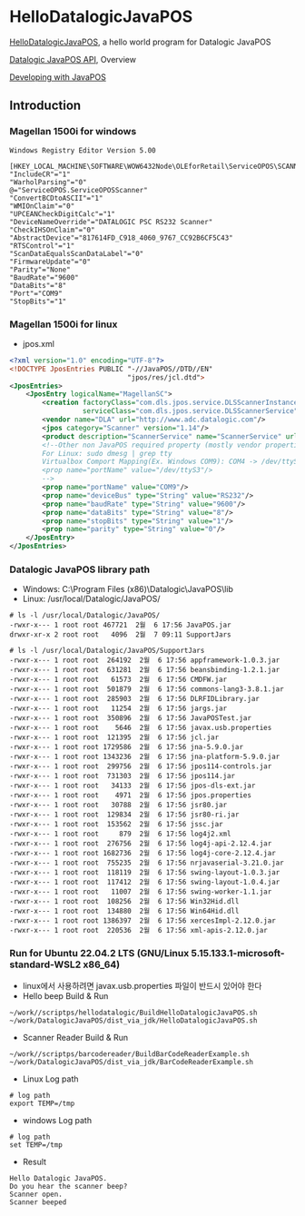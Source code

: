 # HelloDatalogicJavaPOS

[HelloDatalogicJavaPOS](https://datalogic.github.io/javapos/develop/hellodatalogicjavapos), a hello world program for Datalogic JavaPOS

[Datalogic JavaPOS API](https://datalogic.github.io/javapos/overview), Overview

[Developing with JavaPOS](https://datalogic.github.io/javapos/develop/overview)

## Introduction
### Magellan 1500i for windows
```text
Windows Registry Editor Version 5.00

[HKEY_LOCAL_MACHINE\SOFTWARE\WOW6432Node\OLEforRetail\ServiceOPOS\SCANNER\MagellanSC]
"IncludeCR"="1"
"WarholParsing"="0"
@="ServiceOPOS.ServiceOPOSScanner"
"ConvertBCDtoASCII"="1"
"WMIOnClaim"="0"
"UPCEANCheckDigitCalc"="1"
"DeviceNameOverride"="DATALOGIC PSC RS232 Scanner"
"CheckIHSOnClaim"="0"
"AbstractDevice"="817614FD_C918_4060_9767_CC92B6CF5C43"
"RTSControl"="1"
"ScanDataEqualsScanDataLabel"="0"
"FirmwareUpdate"="0"
"Parity"="None"
"BaudRate"="9600"
"DataBits"="8"
"Port"="COM9"
"StopBits"="1"
```
### Magellan 1500i for linux
* jpos.xml
```xml
<?xml version="1.0" encoding="UTF-8"?>
<!DOCTYPE JposEntries PUBLIC "-//JavaPOS//DTD//EN"
                             "jpos/res/jcl.dtd">
<JposEntries>
    <JposEntry logicalName="MagellanSC">
        <creation factoryClass="com.dls.jpos.service.DLSScannerInstanceFactory"
                  serviceClass="com.dls.jpos.service.DLSScannerService"/>
        <vendor name="DLA" url="http://www.adc.datalogic.com"/>
        <jpos category="Scanner" version="1.14"/>
        <product description="ScannerService" name="ScannerService" url="http://www.adc.datalogic.com"/>
        <!--Other non JavaPOS required property (mostly vendor properties and bus specific properties i.e. RS232 )
        For Linux: sudo dmesg | grep tty
        Virtualbox Comport Mapping(Ex. Windows COM9): COM4 -> /dev/ttyS3
        <prop name="portName" value="/dev/ttyS3"/>
        -->
        <prop name="portName" value="COM9"/>
        <prop name="deviceBus" type="String" value="RS232"/>
        <prop name="baudRate" type="String" value="9600"/>
        <prop name="dataBits" type="String" value="8"/>
        <prop name="stopBits" type="String" value="1"/>
        <prop name="parity" type="String" value="0"/>
    </JposEntry>
</JposEntries>
```
### Datalogic JavaPOS library path
* Windows: C:\Program Files (x86)\Datalogic\JavaPOS\lib
* Linux: /usr/local/Datalogic/JavaPOS/
```text
# ls -l /usr/local/Datalogic/JavaPOS/
-rwxr-x--- 1 root root 467721  2월  6 17:56 JavaPOS.jar
drwxr-xr-x 2 root root   4096  2월  7 09:11 SupportJars

# ls -l /usr/local/Datalogic/JavaPOS/SupportJars
-rwxr-x--- 1 root root  264192  2월  6 17:56 appframework-1.0.3.jar
-rwxr-x--- 1 root root  631281  2월  6 17:56 beansbinding-1.2.1.jar
-rwxr-x--- 1 root root   61573  2월  6 17:56 CMDFW.jar
-rwxr-x--- 1 root root  501879  2월  6 17:56 commons-lang3-3.8.1.jar
-rwxr-x--- 1 root root  285903  2월  6 17:56 DLRFIDLibrary.jar
-rwxr-x--- 1 root root   11254  2월  6 17:56 jargs.jar
-rwxr-x--- 1 root root  350896  2월  6 17:56 JavaPOSTest.jar
-rwxr-x--- 1 root root    5646  2월  6 17:56 javax.usb.properties
-rwxr-x--- 1 root root  121395  2월  6 17:56 jcl.jar
-rwxr-x--- 1 root root 1729586  2월  6 17:56 jna-5.9.0.jar
-rwxr-x--- 1 root root 1343236  2월  6 17:56 jna-platform-5.9.0.jar
-rwxr-x--- 1 root root  299756  2월  6 17:56 jpos114-controls.jar
-rwxr-x--- 1 root root  731303  2월  6 17:56 jpos114.jar
-rwxr-x--- 1 root root   34133  2월  6 17:56 jpos-dls-ext.jar
-rwxr-x--- 1 root root    4971  2월  6 17:56 jpos.properties
-rwxr-x--- 1 root root   30788  2월  6 17:56 jsr80.jar
-rwxr-x--- 1 root root  129834  2월  6 17:56 jsr80-ri.jar
-rwxr-x--- 1 root root  153562  2월  6 17:56 jssc.jar
-rwxr-x--- 1 root root     879  2월  6 17:56 log4j2.xml
-rwxr-x--- 1 root root  276756  2월  6 17:56 log4j-api-2.12.4.jar
-rwxr-x--- 1 root root 1682736  2월  6 17:56 log4j-core-2.12.4.jar
-rwxr-x--- 1 root root  755235  2월  6 17:56 nrjavaserial-3.21.0.jar
-rwxr-x--- 1 root root  118119  2월  6 17:56 swing-layout-1.0.3.jar
-rwxr-x--- 1 root root  117412  2월  6 17:56 swing-layout-1.0.4.jar
-rwxr-x--- 1 root root   11007  2월  6 17:56 swing-worker-1.1.jar
-rwxr-x--- 1 root root  108256  2월  6 17:56 Win32Hid.dll
-rwxr-x--- 1 root root  134880  2월  6 17:56 Win64Hid.dll
-rwxr-x--- 1 root root 1386397  2월  6 17:56 xercesImpl-2.12.0.jar
-rwxr-x--- 1 root root  220536  2월  6 17:56 xml-apis-2.12.0.jar
```

### Run for Ubuntu 22.04.2 LTS (GNU/Linux 5.15.133.1-microsoft-standard-WSL2 x86_64)
* linux에서 사용하려면 javax.usb.properties 파일이 반드시 있어야 한다
* Hello beep Build & Run
```shell    
~/work//scriptps/hellodatalogic/BuildHelloDatalogicJavaPOS.sh
~/work/DatalogicJavaPOS/dist_via_jdk/HelloDatalogicJavaPOS.sh
```
* Scanner Reader Build & Run
```shell    
~/work//scriptps/barcodereader/BuildBarCodeReaderExample.sh
~/work/DatalogicJavaPOS/dist_via_jdk/BarCodeReaderExample.sh
```
* Linux Log path
```text
# log path
export TEMP=/tmp
```
* windows Log path
```text
# log path
set TEMP=/tmp
```

* Result
```text
Hello Datalogic JavaPOS.
Do you hear the scanner beep?
Scanner open.
Scanner beeped
```